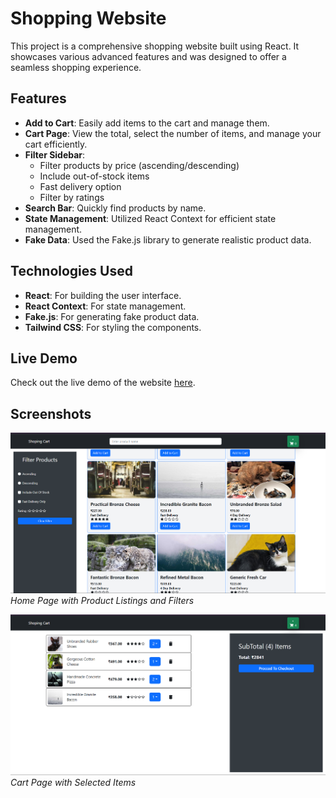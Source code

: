 
# Shopping Website

This project is a comprehensive shopping website built using React. It showcases various advanced features and was designed to offer a seamless shopping experience.

## Features

- **Add to Cart**: Easily add items to the cart and manage them.
- **Cart Page**: View the total, select the number of items, and manage your cart efficiently.
- **Filter Sidebar**:
  - Filter products by price (ascending/descending)
  - Include out-of-stock items
  - Fast delivery option
  - Filter by ratings
- **Search Bar**: Quickly find products by name.
- **State Management**: Utilized React Context for efficient state management.
- **Fake Data**: Used the Fake.js library to generate realistic product data.

## Technologies Used

- **React**: For building the user interface.
- **React Context**: For state management.
- **Fake.js**: For generating fake product data.
- **Tailwind CSS**: For styling the components.

## Live Demo

Check out the live demo of the website [here](https://react-shopping-cart-theta-red.vercel.app/).

## Screenshots

![Home Page](https://github.com/Ramankumar124/React-Shopping-Cart-/blob/main/screenshots/home.png)
*Home Page with Product Listings and Filters*

![Cart Page](https://github.com/Ramankumar124/React-Shopping-Cart-/blob/main/screenshots/cart.png)
*Cart Page with Selected Items*

